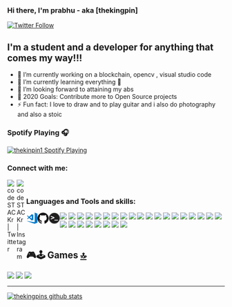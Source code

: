### Hi there, I'm prabhu - aka [thekingpin]

[![Twitter Follow](https://img.shields.io/twitter/follow/prabhu69005243?color=1DA1F2&logo=twitter&style=for-the-badge)](https://twitter.com/prabhu69005243)
## I'm a student and a developer for anything that comes my way!!!

- 🔭 I’m currently working on a blockchain, opencv , visual studio code
- 🌱 I’m currently learning everything 🤣
- 👯 I’m looking forward to attaining my abs
- 🥅 2020 Goals: Contribute more to Open Source projects
- ⚡ Fun fact: I love to draw and to play guitar and i also do photography and also a stoic
### Spotify Playing 🎧

[<img src="https://now-playing-codestackr.vercel.app/api/spotify-playing" alt="thekinpin1 Spotify Playing" width="350" />](https://open.spotify.com/user/97uwax0hu07ow95c4qrgjlqkk?si=PXL_VGWFQl-KmVo02Rbk6g)

### Connect with me:

[<img align="left" alt="codeSTACKr | Twitter" width="22px" src="https://cdn.jsdelivr.net/npm/simple-icons@v3/icons/twitter.svg" />][twitter]

[<img align="left" alt="codeSTACKr | Instagram" width="22px" src="https://cdn.jsdelivr.net/npm/simple-icons@v3/icons/instagram.svg" />][instagram]


<br />

### Languages and Tools and skills:

<img align="left" alt="Visual Studio Code" width="26px" src="https://raw.githubusercontent.com/github/explore/80688e429a7d4ef2fca1e82350fe8e3517d3494d/topics/visual-studio-code/visual-studio-code.png" />

<img align="left" alt="GitHub" width="26px" src="https://raw.githubusercontent.com/github/explore/78df643247d429f6cc873026c0622819ad797942/topics/github/github.png" />
<img align="left" alt="Terminal" width="26px" src="https://raw.githubusercontent.com/github/explore/80688e429a7d4ef2fca1e82350fe8e3517d3494d/topics/terminal/terminal.png" />
<img src="https://img.shields.io/badge/c%20sharp-%23239120.svg?&style=for-the-badge&logo=c%20sharp&logoColor=white" /> 
<img src="https://img.shields.io/badge/python-%233776AB.svg?&style=for-the-badge&logo=python&logoColor=white" /> 
<img src="https://img.shields.io/badge/html-%23239120.svg?&style=for-the-badge&logo=html5&logoColor=white" /> 
<img src="https://img.shields.io/badge/css-%23239120.svg?&style=for-the-badge&logo=css3&logoColor=white" /> 
<img src="https://img.shields.io/badge/dotnet-net%23239120.svg?&style=for-the-badge&logo=dot-net&logoColor=white" />
<img src="https://img.shields.io/badge/javascript-%23F7DF1E.svg?&style=for-the-badge&logo=javascript&logoColor=black" /> 
<img src="https://img.shields.io/badge/node.js%20-%2343853D.svg?&style=for-the-badge&logo=node.js&logoColor=white"/>          
<img src="https://img.shields.io/badge/javascript%20-%23323330.svg?&style=for-the-badge&logo=javascript&logoColor=%23F7DF1E"/> 
<img src="https://img.shields.io/badge/typescript%20-%23007ACC.svg?&style=for-the-badge&logo=typescript&logoColor=white"/>    
<img src="https://img.shields.io/badge/html5%20-%23E34F26.svg?&style=for-the-badge&logo=html5&logoColor=white"/>              
<img src="https://img.shields.io/badge/css3%20-%231572B6.svg?&style=for-the-badge&logo=css3&logoColor=white"/>             
<img src="https://img.shields.io/badge/python%20-%2314354C.svg?&style=for-the-badge&logo=python&logoColor=white"/>           
<img src="https://img.shields.io/badge/c%20-%2300599C.svg?&style=for-the-badge&logo=c&logoColor=white"/>                      
<img src="https://img.shields.io/badge/c++%20-%2300599C.svg?&style=for-the-badge&logo=c%2B%2B&logoColor=white"/>               
<img src="https://img.shields.io/badge/c%23%20-%23239120.svg?&style=for-the-badge&logo=c-sharp&logoColor=white"/>             
<img src="https://img.shields.io/badge/java%20-%23ED8B00.svg?&style=for-the-badge&logo=java&logoColor=white"/>                       
<img src="https://img.shields.io/badge/r%20-%23276DC3.svg?&style=for-the-badge&logo=r&logoColor=white"/>                                
<img src="https://img.shields.io/badge/ruby%20-%23CC342D.svg?&style=for-the-badge&logo=ruby&logoColor=white"/>                       
<img src="https://img.shields.io/badge/shell_script%20-%23121011.svg?&style=for-the-badge&logo=gnu-bash&logoColor=white"/>                                  
<img src="https://img.shields.io/badge/react%20-%2320232a.svg?&style=for-the-badge&logo=react&logoColor=%2361DAFB"/>              
<img src="https://img.shields.io/badge/angular%20-%23DD0031.svg?&style=for-the-badge&logo=angular&logoColor=white"/>         
<img src="https://img.shields.io/badge/angular.js%20-%23E23237.svg?&style=for-the-badge&logo=angularjs&logoColor=white"/>     
<img src="https://img.shields.io/badge/rails%20-%23CC0000.svg?&style=for-the-badge&logo=ruby-on-rails&logoColor=white"/>         
<img src="https://img.shields.io/badge/Flutter%20-%2302569B.svg?&style=for-the-badge&logo=Flutter&logoColor=white" />         
<img src="https://img.shields.io/badge/mysql-%2300000f.svg?&style=for-the-badge&logo=mysql&logoColor=white"/>         
<img src="https://img.shields.io/badge/postgres-%23316192.svg?&style=for-the-badge&logo=postgresql&logoColor=white"/>  
<img src="https://img.shields.io/badge/MongoDB-%234ea94b.svg?&style=for-the-badge&logo=mongodb&logoColor=white"/>      

<br />
<br />


## 🎮🕹 Games [🔝](#welcome-badges-4-readmemd-profile)


<img src="https://img.shields.io/badge/playstation-%23003791.svg?&style=for-the-badge&logo=playstation&logoColor=white" /> 

<img src="https://img.shields.io/badge/xbox-%23107C10.svg?&style=for-the-badge&logo=xbox&logoColor=white" /> 

<img src="https://img.shields.io/badge/counter%20strike-%23000000.svg?&style=for-the-badge&logo=counter-strike" /> 

---

[![thekingpins github stats](https://github-readme-stats.vercel.app/api?username=thekingpin1&show_icons=true&theme=radical)](https://github.com/thekingpin1/github-readme-stats)

[twitter]: https://twitter.com/prabhu69006243
 
[instagram]: https://instagram.com/prabhumishra

